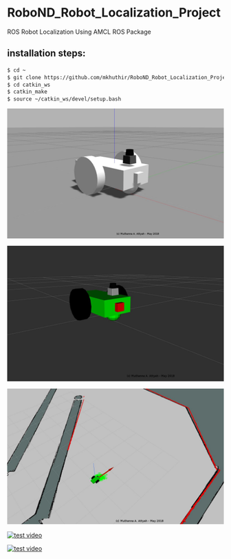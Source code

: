 # RoboND_Robot_Localization_Project
ROS Robot Localization Using AMCL ROS Package

## installation steps:

```bash
$ cd ~
$ git clone https://github.com/mkhuthir/RoboND_Robot_Localization_Project.git catkin_ws
$ cd catkin_ws
$ catkin_make
$ source ~/catkin_ws/devel/setup.bash
```

<p align="center"> <img src="./misc/udacity_bot_4.jpg"> </p>

<p align="center"> <img src="./misc/udacity_bot_5.jpg"> </p>

<p align="center"> <img src="./misc/udacity_bot_6.jpg"> </p>

[![test video](http://img.youtube.com/vi/y5AUbPiFuUc/0.jpg)](http://www.youtube.com/watch?v=y5AUbPiFuUc)

[![test video](http://img.youtube.com/vi/TuRHv_Qd0-o/0.jpg)](http://www.youtube.com/watch?v=TuRHv_Qd0-o)
